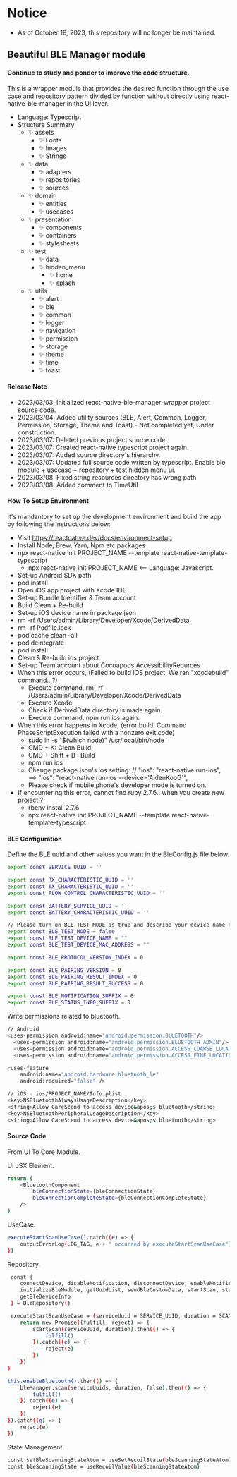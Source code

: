# Notice
- As of October 18, 2023, this repository will no longer be maintained.

## Beautiful BLE Manager module

#### Continue to study and ponder to improve the code structure.

This is a wrapper module that provides the desired function through the use case and repository pattern divided by function without directly using react-native-ble-manager in the UI layer.

- Language: Typescript
- Structure Summary
  - ✨ assets
    - ✨ Fonts
    - ✨ Images
    - ✨ Strings
  - ✨ data
    - ✨ adapters
    - ✨ repositories
    - ✨ sources
  - ✨ domain
    - ✨ entities
    - ✨ usecases
  - ✨ presentation
    - ✨ components
    - ✨ containers
    - ✨ stylesheets
  - ✨ test
    - ✨ data
    - ✨ hidden_menu
      - ✨ home
      - ✨ splash
  - ✨ utils
    - ✨ alert
    - ✨ ble
    - ✨ common
    - ✨ logger
    - ✨ navigation
    - ✨ permission
    - ✨ storage
    - ✨ theme
    - ✨ time
    - ✨ toast

#### Release Note

- 2023/03/03: Initialized react-native-ble-manager-wrapper project source code.
- 2023/03/04: Added utility sources (BLE, Alert, Common, Logger, Permission, Storage, Theme and Toast) - Not completed yet, Under construction.
- 2023/03/07: Deleted previous project source code.
- 2023/03/07: Created react-native typescript project again.
- 2023/03/07: Added source directory's hierarchy.
- 2023/03/07: Updated full source code written by typescript. Enable ble module + usecase + repository + test hidden menu ui.
- 2023/03/08: Fixed string resources directory has wrong path.
- 2023/03/08: Added comment to TimeUtil

#### How To Setup Environment

It's mandantory to set up the development environment and build the app by following the instructions below:

- Visit https://reactnative.dev/docs/environment-setup
- Install Node, Brew, Yarn, Npm etc packages
- npx react-native init PROJECT_NAME --template react-native-template-typescript
  - npx react-native init PROJECT_NAME <-- Language: Javascript.
- Set-up Android SDK path
- pod install
- Open iOS app project with Xcode IDE
- Set-up Bundle Identifier & Team account
- Build Clean + Re-build
- Set-up iOS device name in package.json
- rm -rf /Users/admin/Library/Developer/Xcode/DerivedData
- rm -rf Podfile.lock
- pod cache clean -all
- pod deintegrate
- pod install
- Clean & Re-build ios project
- Set-up Team account about Cocoapods AccessibilityReources
- When this error occurs, (Failed to build iOS project. We ran "xcodebuild" command.. ?)
  - Execute command, rm -rf /Users/admin/Library/Developer/Xcode/DerivedData
  - Execute Xcode
  - Check if DerivedData directory is made again.
  - Execute command, npm run ios again.
- When this error happens in Xcode, (error build: Command PhaseScriptExecution failed with a nonzero exit code)
  - sudo ln -s "$(which node)" /usr/local/bin/node
  - CMD + K: Clean Build
  - CMD + Shift + B : Build
  - npm run ios
  - Change package.json's ios setting: // "ios": "react-native run-ios", ==> "ios": "react-native run-ios --device='AidenKooG'",
  - Please check if mobile phone's developer mode is turned on.
- If encountering this error, cannot find ruby 2.7.6.. when you create new project ?
  - rbenv install 2.7.6
  - npx react-native init PROJECT_NAME --template react-native-template-typescript

#### BLE Configuration

Define the BLE uuid and other values you want in the BleConfig.js file below.

```sh
export const SERVICE_UUID = ''

export const RX_CHARACTERISTIC_UUID = ''
export const TX_CHARACTERISTIC_UUID = ''
export const FLOW_CONTROL_CHARACTERISTIC_UUID = ''

export const BATTERY_SERVICE_UUID = ''
export const BATTERY_CHARACTERISTIC_UUID = ''

// Please turn on BLE_TEST_MODE as true and describe your device name or mac address to make your device discovered.
export const BLE_TEST_MODE = false
export const BLE_TEST_DEVICE_NAME = ""
export const BLE_TEST_DEVICE_MAC_ADDRESS = ""

export const BLE_PROTOCOL_VERSION_INDEX = 0

export const BLE_PAIRING_VERSION = 0
export const BLE_PAIRING_RESULT_INDEX = 0
export const BLE_PAIRING_RESULT_SUCCESS = 0

export const BLE_NOTIFICATION_SUFFIX = 0
export const BLE_STATUS_INFO_SUFFIX = 0
```

Write permissions related to bluetooth.

```sh
// Android
<uses-permission android:name="android.permission.BLUETOOTH"/>
  <uses-permission android:name="android.permission.BLUETOOTH_ADMIN"/>
  <uses-permission android:name="android.permission.ACCESS_COARSE_LOCATION" />
  <uses-permission android:name="android.permission.ACCESS_FINE_LOCATION" />

<uses-feature
    android:name="android.hardware.bluetooth_le"
    android:required="false" />

// iOS - ios/PROJECT_NAME/Info.plist
<key>NSBluetoothAlwaysUsageDescription</key>
<string>Allow CareScend to access device&apos;s bluetooth</string>
<key>NSBluetoothPeripheralUsageDescription</key>
<string>Allow CareScend to access device&apos;s bluetooth</string>
```

#### Source Code

From UI To Core Module.

UI JSX Element.

```sh
return (
    <BluetoothComponent
        bleConnectionState={bleConnectionState}
        bleConnectionCompleteState={bleConnectionCompleteState}
    />
)
```

UseCase.

```sh
executeStartScanUseCase().catch((e) => {
    outputErrorLog(LOG_TAG, e + " occurred by executeStartScanUseCase")
})
```

Repository.

```sh
 const {
    connectDevice, disableNotification, disconnectDevice, enableNotification,
    initializeBleModule, getUuidList, sendBleCustomData, startScan, stopScan,
    getBleDeviceInfo
 } = BleRepository()

 executeStartScanUseCase = (serviceUuid = SERVICE_UUID, duration = SCAN_DURATION) => {
    return new Promise((fulfill, reject) => {
        startScan(serviceUuid, duration).then(() => {
            fulfill()
        }).catch((e) => {
            reject(e)
        })
    })
}

this.enableBluetooth().then(() => {
    bleManager.scan(serviceUuids, duration, false).then(() => {
        fulfill()
    }).catch((e) => {
        reject(e)
    })
}).catch((e) => {
    reject(e)
})
```

State Management.

```sh
const setBleScanningStateAtom = useSetRecoilState(bleScanningStateAtom)
const bleScanningState = useRecoilValue(bleScanningStateAtom)
```